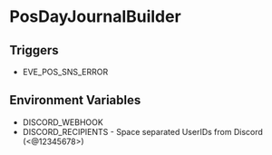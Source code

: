 # PosDayJournalBuilder

## Triggers

* EVE_POS_SNS_ERROR

## Environment Variables

* DISCORD_WEBHOOK
* DISCORD_RECIPIENTS - Space separated UserIDs from Discord (<@12345678>)